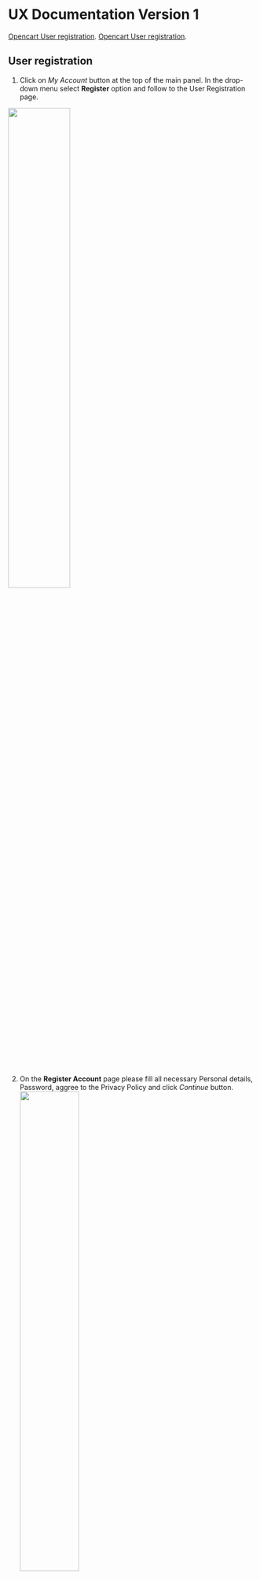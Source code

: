 # UX Documentation Version 1

[Opencart User registration](https://pages.github.com/).
[Opencart User registration](https://pages.github.com/).

  ## User registration
  
  1. Click on *My Account* button at the top of the main panel. In the drop-down menu select **Register** option and follow to the User Registration page.
  <img src="https://github.com/annihilatoratm/opencart-doc/blob/main/images/opencart-register-1.png" width=50% height=50%>

  2. On the **Register Account** page please fill all necessary Personal details, Password, aggree to the Privacy Policy and click *Continue* button.
  <img src="https://github.com/annihilatoratm/opencart-doc/blob/main/images/opencart-register-2.png" width=50% height=50%/> <img src="https://github.com/annihilatoratm/opencart-doc/blob/main/images/opencart-register-3.png" width=50% height=50%/>


  ## Payment Flow

  1. Go to the needed section of products (e.g. Phones & PDAs). Choone an item and press on *Add to Cart* button.
  <img src="https://github.com/annihilatoratm/opencart-doc/blob/main/images/opencart-1-upd.png" width=50% height=50%> <img src="https://github.com/annihilatoratm/opencart-doc/blob/main/images/opencart-2.png" width=50% height=50%> <img src="https://github.com/annihilatoratm/opencart-doc/blob/main/images/opencart-3.png" width=50% height=50%>
  
  2. Once the item is added to the cart, the pop-up with success message will be displayed. Press on *Shopping cart* button and chose *View cart* option to see all items added to the cart or *Checkout* to go to Checkout page directly.
  ![opencart-4-upd.png](https://github.com/annihilatoratm/opencart-doc/blob/main/images/opencart-4.png) ![opencart-4-upd.png](https://github.com/annihilatoratm/opencart-doc/blob/main/images/opencart-5.png) ![opencart-6-upd.png](https://github.com/annihilatoratm/opencart-doc/blob/main/images/opencart-6.png)
  
  3. On the **Checkout** page all required *Shipping Address* parameters must be filled. Also *Shipping Method* and *Payment Method* have to be set. On the **Payment method options** pop-up screen choose **Payment system PaynetEasy** payment method. Once all required parameters were set, click on *Place Order* button.
  ![opencart-7-upd.png](https://github.com/annihilatoratm/opencart-doc/blob/main/images/opencart-7.png) ![opencart-9-upd.png](https://github.com/annihilatoratm/opencart-doc/blob/main/images/opencart-9.png)
  ![opencart-8-2-upd.png](https://github.com/annihilatoratm/opencart-doc/blob/main/images/opencart-8-2-upd.png) ![opencart-10-upd.png](https://github.com/annihilatoratm/opencart-doc/blob/main/images/opencart-10.png)
  ![opencart-11-upd.png](https://github.com/annihilatoratm/opencart-doc/blob/main/images/opencart-11.png)

  4. On **Payneteasy Payment Form** all Creadit Card information must be set. Once done, press on *Process payment* button. Wait for finish of the payment. 
  ![opencart-12-upd.png](https://github.com/annihilatoratm/opencart-doc/blob/main/images/opencart-12.png)
  ![opencart-13-upd.png](https://github.com/annihilatoratm/opencart-doc/blob/main/images/opencart-13.png)
  ![opencart-14-upd.png](https://github.com/annihilatoratm/opencart-doc/blob/main/images/opencart-14.png)
